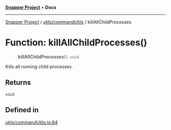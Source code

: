 [**Snapper Project**](../../../README.md) • **Docs**

***

[Snapper Project](../../../README.md) / [utils/commandUtils](../README.md) / killAllChildProcesses

# Function: killAllChildProcesses()

> **killAllChildProcesses**(): `void`

Kills all running child processes.

## Returns

`void`

## Defined in

[utils/commandUtils.ts:84](https://github.com/asifqatar/Snapper/blob/32d01ed0549ed99dd9a5a863882022220d24b166/utils/commandUtils.ts#L84)
